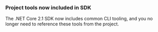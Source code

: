 ### Project tools now included in SDK

The .NET Core 2.1 SDK now includes common CLI tooling, and you no longer need to reference these tools from the project.
